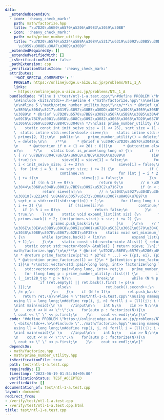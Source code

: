 ```yaml
---
data:
  _extendedDependsOn:
  - icon: ':heavy_check_mark:'
    path: math/factorize.hpp
    title: "\u7D20\u56E0\u6570\u5206\u89E3\u3059\u308B"
  - icon: ':heavy_check_mark:'
    path: math/prime_number_utility.hpp
    title: "\u7D20\u6570\u5224\u5B9A\u3084\u5217\u6319\u3092\u30B5\u30DD\u30FC\u30C8\
      \u3059\u308B\u30AF\u30E9\u30B9"
  _extendedRequiredBy: []
  _extendedVerifiedWith: []
  _isVerificationFailed: false
  _pathExtension: cpp
  _verificationStatusIcon: ':heavy_check_mark:'
  attributes:
    '*NOT_SPECIAL_COMMENTS*': ''
    PROBLEM: https://onlinejudge.u-aizu.ac.jp/problems/NTL_1_A
    links:
    - https://onlinejudge.u-aizu.ac.jp/problems/NTL_1_A
  bundledCode: "#line 1 \"test/ntl-1-a.test.cpp\"\n#define PROBLEM \"https://onlinejudge.u-aizu.ac.jp/problems/NTL_1_A\"\
    \n#include <bits/stdc++.h>\n#line 4 \"math/factorize.hpp\"\n\n#line 3 \"math/prime_number_utility.hpp\"\
    \n\n#line 5 \"math/prime_number_utility.hpp\"\n\n/**\n * @brief \u7D20\u6570\u5224\
    \u5B9A\u3084\u5217\u6319\u3092\u30B5\u30DD\u30FC\u30C8\u3059\u308B\u30AF\u30E9\
    \u30B9\n * @brief \u7D20\u6570\u7BE9\u3092\u56FA\u5B9A\u30B5\u30A4\u30BA\u3067\
    \u69CB\u7BC9\u3001\u305D\u308C\u3092\u3082\u3068\u306B\u7D20\u6570\u5217\u6319\
    \u306A\u3069\u3092\u884C\u3046\n */\nclass prime_number_utility {\n  protected:\n\
    \    static const int init_seive_size = (1 << 26), sqrt_size = (1 << 13);\n  \
    \  static inline std::vector<bool> sieve;\n    static inline std::vector<int>\
    \ primes{2, 3};\n\n  public:\n    prime_number_utility() = delete;\n    ~prime_number_utility()\
    \ = delete;\n\n    /**\n     * @brief n \u304C\u7D20\u6570\u304B\u3092\u5224\u5B9A\
    \n     * @attention if n < (1 << 26) : O(1)\n     * @attention else : O(\u221A\
    n)\n     */\n    static bool is_prime(long long n) {\n        if (sieve.empty())\
    \ { // \u7BE9\u304C\u672A\u69CB\u7BC9\u306A\u3089\n            sieve.assign(init_seive_size,\
    \ true);\n            sieve[0] = sieve[1] = false;\n            for (int i = 4;\
    \ i < init_seive_size; i += 2)\n                sieve[i] = false;\n          \
    \  for (int i = 3; i <= sqrt_size; i += 2) {\n                if (!sieve[i])\n\
    \                    continue;\n                for (int j = i * 2; j < init_seive_size;\
    \ j += i)\n                    sieve[j] = false;\n            }\n        }\n \
    \       if ((n & 1) == 0)\n            return 0;\n        // n \u304C\u5C0F\u3055\
    \u3044\u3068\u304D\u3001\u7BE9\u3092\u53C2\u7167\n        if (n < init_seive_size)\n\
    \            return sieve[n];\n        // n \u304C\u5927\u304D\u3044\u3068\u304D\
    \u3001O(\u221An) \u8A66\u3057\u5272\u308A\u3067\u8A08\u7B97\n        long long\
    \ sqrt_n = std::ceil(std::sqrt(n)) + 1;\n        for (long long i = 3; i <= sqrt_n;\
    \ i += 2) {\n            if (!sieve[i])\n                continue;\n         \
    \   if (n % i == 0)\n                return false;\n        }\n        return\
    \ true;\n    }\n\n    static void expand_list(int siz) {\n        for (int i =\
    \ primes.back() + 2; (int)primes.size() < siz; i += 2) {\n            if (is_prime(i))\n\
    \                primes.push_back(i);\n        }\n    }\n\n    // \u7D20\u6570\
    \u306E\u30EA\u30B9\u30C8\u3092\u3001\u672B\u5C3E\u306E\u6570\u304C lim \u3092\u8D85\
    \u3048\u308B\u307E\u3067\u62E1\u5F35\n    static void set_minimum_limit(int lim)\
    \ {\n        while (primes.back() < lim)\n            expand_list(primes.size()\
    \ + 1);\n    }\n\n    static const std::vector<int> &list() { return primes; }\n\
    \    static const std::vector<bool> &table() { return sieve; }\n};\n#line 6 \"\
    math/factorize.hpp\"\n\n/**\n * @brief \u7D20\u56E0\u6570\u5206\u89E3\u3059\u308B\
    \n * @return prime_factorize(p1^e1 * p2^e2 * ...) => {{p1, e1}, {p2, e2], ...}\n\
    \ * @attention prime_factorize(1) => {}\n * @attention prime_factorize(0) => {{0,\
    \ 1}}\n */\nstd::vector<std::pair<long long, int>> factorize(long long N) {\n\
    \    std::vector<std::pair<long long, int>> ret;\n    prime_number_utility::set_minimum_limit(ceil(sqrt(N)));\n\
    \    for (long long p : prime_number_utility::list()) {\n        if (N == 1 ||\
    \ (__int128_t)p * p > N)\n            break;\n        while (N % p == 0) {\n \
    \           if (ret.empty() || ret.back().first != p)\n                ret.push_back({p,\
    \ 1});\n            else\n                ret.back().second++;\n            N\
    \ /= p;\n        }\n    }\n    if (N != 1)\n        ret.push_back({N, 1});\n \
    \   return ret;\n}\n#line 4 \"test/ntl-1-a.test.cpp\"\nusing namespace std;\n\
    using ll = long long;\n#define rep(i, j, n) for(ll i = (ll)(j); i < (ll)(n); i++)\n\
    \nint main(void){\n \n    //input\n\n    int N;\n    cin >> N;\n\n    //calculate\n\
    \n    cout << N << \":\";\n    for(auto p : factorize(N)){\n        rep(i,0,p.second)\
    \ cout << \" \" << p.first;\n    }\n    cout << endl;\n\n}\n"
  code: "#define PROBLEM \"https://onlinejudge.u-aizu.ac.jp/problems/NTL_1_A\"\n#include\
    \ <bits/stdc++.h>\n#include \"../math/factorize.hpp\"\nusing namespace std;\n\
    using ll = long long;\n#define rep(i, j, n) for(ll i = (ll)(j); i < (ll)(n); i++)\n\
    \nint main(void){\n \n    //input\n\n    int N;\n    cin >> N;\n\n    //calculate\n\
    \n    cout << N << \":\";\n    for(auto p : factorize(N)){\n        rep(i,0,p.second)\
    \ cout << \" \" << p.first;\n    }\n    cout << endl;\n\n}"
  dependsOn:
  - math/factorize.hpp
  - math/prime_number_utility.hpp
  isVerificationFile: true
  path: test/ntl-1-a.test.cpp
  requiredBy: []
  timestamp: '2023-06-19 01:54:04+09:00'
  verificationStatus: TEST_ACCEPTED
  verifiedWith: []
documentation_of: test/ntl-1-a.test.cpp
layout: document
redirect_from:
- /verify/test/ntl-1-a.test.cpp
- /verify/test/ntl-1-a.test.cpp.html
title: test/ntl-1-a.test.cpp
---
```

